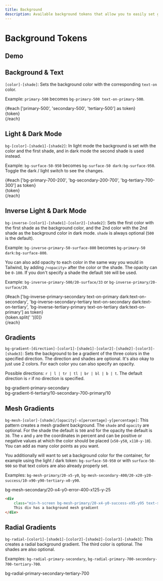 ```yaml
---
title: Background
description: Available background tokens that allow you to easily set gradient or mesh backgrounds.
---
```


<script>
    import { BackgroundDemo } from '$components';
</script>

# Background Tokens

## Demo

<BackgroundDemo />

## Background & Text

`[color]-[shade]`: Sets the background color with the corresponding `text-on` color. 

Example: `primary-500` becomes `bg-primary-500 text-on-primary-500`.

<div class="flex my-4">
    {#each ['primary-500', 'secondary-500', 'tertiary-500'] as token}
        <div class="h-20 flex-1 {token} flex justify-center items-center">
            {token}
        </div>
    {/each}
</div>

## Light & Dark Mode

`bg-[color]-[shade1]-[shade2]`: In light mode the background is set with the color and the first shade, and in dark mode the second shade is used instead.

Example: `bg-surface-50-950` becomes `bg-surface-50 dark:bg-surface-950`. Toggle the dark / light switch to see the changes.

<div class="flex my-4">
    {#each ['bg-primary-700-200', 'bg-secondary-200-700', 'bg-tertiary-700-300'] as token}
        <div class="h-20 flex-1 {token} flex justify-center items-center">
            {token}
        </div>
    {/each}
</div>

## Inverse Light & Dark Mode

`bg-inverse-[color1]-[shade1]-[color2]-[shade2]`: Sets the first color with the first shade as the background color, and the 2nd color with the 2nd shade as the background color in dark mode. `shade` is always optional (`500` is the default).

Example: `bg-inverse-primary-50-surface-800` becomes `bg-primary-50 dark:bg-surface-800`.

You can also add opacity to each color in the same way you would in Tailwind, by adding `/<opacity>` after the color or the shade. The opacity can be `0-100`. If you don't specify a shade the default `500` will be used.

Example: `bg-inverse-primary-500/20-surface/33` or `bg-inverse-primary/20-surface/20`.

<div class="flex my-4">
    {#each ['bg-inverse-primary-secondary text-on-primary dark:text-on-secondary', 'bg-inverse-secondary-tertiary text-on-secondary dark:text-on-tertiary', 'bg-inverse-tertiary-primary text-on-tertiary dark:text-on-primary'] as token}
        <div class="h-20 flex-1 {token} flex justify-center items-center">
            {token.split(' ')[0]}
        </div>
    {/each}
</div>

## Gradients

`bg-gradient-[direction]-[color1]-[shade1]-[color2]-[shade2]-[color3]-[shade3]`: Sets the background to be a gradient of the three colors in the specified direction. The direction and shades are optional. It's also okay to just use 2 colors. For each color you can also specify an opacity. 

Possible directions: `r | l | tr | tl | br | bl | b | t`. The default direction is `r` if no direction is specified.

<div class="flex justify-center items-center my-4 h-20 bg-gradient-primary-secondary text-on-primary">bg-gradient-primary-secondary</div>

<div class="flex justify-center items-center my-4 h-20 bg-gradient-tl-tertiary/10-secondary-700-primary/10 text-on-primary">bg-gradient-tl-tertiary/10-secondary-700-primary/10</div>

## Mesh Gradients

`bg-mesh-[color]-[shade]/[opacity]-x[percentage]-y[percentage]`: This pattern creates a mesh gradient background. The `shade` and `opacity` are optional. For the shade the default is `500` and for the opacity the default is `30`. The `x` and `y` are the coordinates in percent and can be positive or negative values at which the color should be placed (`x50-y50`, `x110-y-10`). You can add as many color points as you want.

You additionally will want to set a background color for the container, for example using the light / dark token: `bg-surface-50-950` or with `surface-50-900` so that text colors are also already properly set.

Examples: `bg-mesh-primary/20-x5-y0`, `bg-mesh-secondary-400/20-x20-y20-success/10-x90-y90-tertiary-x0-y90`.

<div class="flex justify-center items-center my-4 h-64 bg-mesh-secondary/20-x4-y0-error-400-x125-y-25 surface-50-900">bg-mesh-secondary/20-x4-y0-error-400-x125-y-25</div>

```html
<div 
    class="min-h-screen bg-mesh-primary/20-x4-y0-success-x95-y95 text-surface-950-50 bg-surface-50-500">
    This div has a background mesh gradient
</div>
```

## Radial Gradients

`bg-radial-[color1]-[shade1]-[color2]-[shade2]-[color3]-[shade3]`: This creates a radial background gradient. The third color is optional. The shades are also optional.

Examples: `bg-radial-primary-secondary`, `bg-radial-primary-700-secondary-700-tertiary-700`.

<div class="flex justify-center items-center my-4 h-64 bg-radial-primary-secondary-tertiary-700 text-on-primary">bg-radial-primary-secondary-tertiary-700</div>

